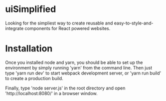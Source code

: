 # uiSimplified

Looking for the simpliest way to create reusable and easy-to-style-and-integrate components for React powered websites.

# Installation

Once you installed node and yarn, you should be able to set up the environment by simply running 'yarn' from the command line.
Then just type 'yarn run dev' to start webpack development server, or 'yarn run build' to create a production build.

Finally, type 'node server.js' in the root directory and open 'http://localhost:8080/' in a browser window.
